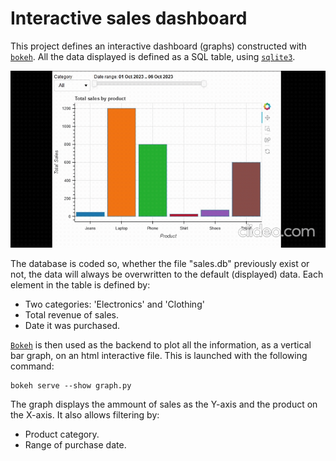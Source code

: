 # Interactive sales dashboard

This project defines an interactive dashboard (graphs) constructed with [`bokeh`](https://bokeh.org/).
All the data displayed is defined as a SQL table, using [`sqlite3`](https://docs.python.org/3/library/sqlite3.html).

![clip](imgs/bokeh_graph.gif)

The database is coded so, whether the file "sales.db" previously exist or not, the data will always be overwritten to the default (displayed) data.
Each element in the table is defined by:

- Two categories: 'Electronics' and 'Clothing'
- Total revenue of sales.
- Date it was purchased.

[`Bokeh`](https://bokeh.org/) is then used as the backend to plot all the information, as a vertical bar graph, on an html interactive file.
This is launched with the following command:

```commandline
bokeh serve --show graph.py
```

The graph displays the ammount of sales as the Y-axis and the product on the X-axis.
It also allows filtering by:

- Product category.
- Range of purchase date.
